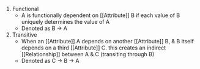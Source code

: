 1. Functional
	- A is functionally dependent on [[Attribute]] B if each value of B uniquely determines the value of A
	- Denoted as B → A
2. Transitive
	- When an [[Attribute]] A depends on another [[Attribute]] B, & B itself depends on a third [[Attribute]] C. this creates an indirect [[Relationship]] between A & C (transiting through B)
	- Denoted as C → B → A
